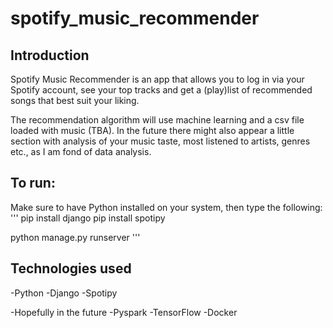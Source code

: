# spotify_music_recommender

## Introduction
Spotify Music Recommender is an app that allows you to log in via your Spotify account, see your top tracks and get a (play)list of recommended songs that best suit your liking.

The recommendation algorithm will use machine learning and a csv file loaded with music (TBA).
In the future there might also appear a little section with analysis of your music taste, most listened to artists, genres etc., as I am fond of data analysis.

## To run:
Make sure to have Python installed on your system, then type the following:
'''
pip install django
pip install spotipy

python manage.py runserver
'''


## Technologies used

-Python
    -Django
    -Spotipy
    
-Hopefully in the future
    -Pyspark 
    -TensorFlow
    -Docker 